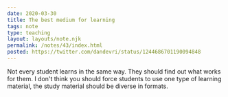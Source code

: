 ```yaml
---
date: 2020-03-30
title: The best medium for learning
tags: note
type: teaching
layout: layouts/note.njk
permalink: /notes/43/index.html
posted: https://twitter.com/dandevri/status/1244686701190094848
---
```


Not every student learns in the same way. They should find out what works for them. I don't think you should force students to use one type of learning material, the study material should be diverse in formats.
